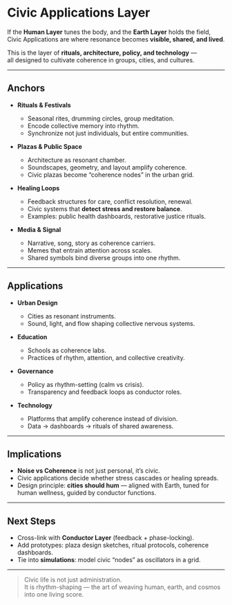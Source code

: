 # Civic Applications Layer

If the **Human Layer** tunes the body, and the **Earth Layer** holds the field,  
Civic Applications are where resonance becomes **visible, shared, and lived**.  

This is the layer of **rituals, architecture, policy, and technology** —  
all designed to cultivate coherence in groups, cities, and cultures.  

---

## Anchors

- **Rituals & Festivals**  
  - Seasonal rites, drumming circles, group meditation.  
  - Encode collective memory into rhythm.  
  - Synchronize not just individuals, but entire communities.  

- **Plazas & Public Space**  
  - Architecture as resonant chamber.  
  - Soundscapes, geometry, and layout amplify coherence.  
  - Civic plazas become “coherence nodes” in the urban grid.  

- **Healing Loops**  
  - Feedback structures for care, conflict resolution, renewal.  
  - Civic systems that **detect stress and restore balance**.  
  - Examples: public health dashboards, restorative justice rituals.  

- **Media & Signal**  
  - Narrative, song, story as coherence carriers.  
  - Memes that entrain attention across scales.  
  - Shared symbols bind diverse groups into one rhythm.  

---

## Applications

- **Urban Design**  
  - Cities as resonant instruments.  
  - Sound, light, and flow shaping collective nervous systems.  

- **Education**  
  - Schools as coherence labs.  
  - Practices of rhythm, attention, and collective creativity.  

- **Governance**  
  - Policy as rhythm-setting (calm vs crisis).  
  - Transparency and feedback loops as conductor roles.  

- **Technology**  
  - Platforms that amplify coherence instead of division.  
  - Data → dashboards → rituals of shared awareness.  

---

## Implications

- **Noise vs Coherence** is not just personal, it’s civic.  
- Civic applications decide whether stress cascades or healing spreads.  
- Design principle: **cities should hum** — aligned with Earth, tuned for human wellness, guided by conductor functions.  

---

## Next Steps

- Cross-link with **Conductor Layer** (feedback + phase-locking).  
- Add prototypes: plaza design sketches, ritual protocols, coherence dashboards.  
- Tie into **simulations**: model civic “nodes” as oscillators in a grid.  

---

> Civic life is not just administration.  
> It is rhythm-shaping — the art of weaving human, earth, and cosmos into one living score.
